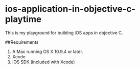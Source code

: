 # ios-application-in-objective-c-playtime
This is my playground for building iOS apps in objective C.

##Requirements
1. A Mac running OS X 10.9.4 or later.
2. Xcode
3. iOS SDK (included with Xcode)
